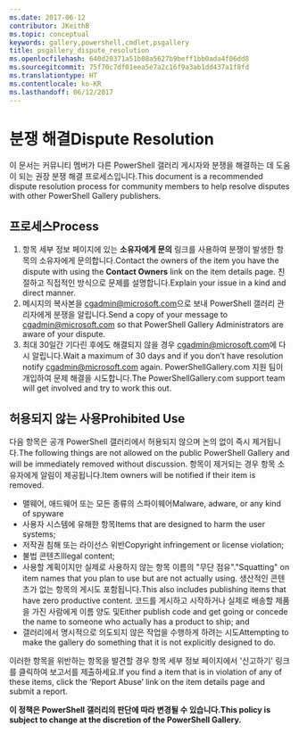 ```yaml
---
ms.date: 2017-06-12
contributor: JKeithB
ms.topic: conceptual
keywords: gallery,powershell,cmdlet,psgallery
title: psgallery_dispute_resolution
ms.openlocfilehash: 640d20371a51b08a5627b9beff1bb0ada4f06dd8
ms.sourcegitcommit: 75f70c7df01eea5e7a2c16f9a3ab1dd437a1f8fd
ms.translationtype: HT
ms.contentlocale: ko-KR
ms.lasthandoff: 06/12/2017
---
```

# <a name="dispute-resolution"></a><span data-ttu-id="92f47-103">분쟁 해결</span><span class="sxs-lookup"><span data-stu-id="92f47-103">Dispute Resolution</span></span>

<span data-ttu-id="92f47-104">이 문서는 커뮤니티 멤버가 다른 PowerShell 갤러리 게시자와 분쟁을 해결하는 데 도움이 되는 권장 분쟁 해결 프로세스입니다.</span><span class="sxs-lookup"><span data-stu-id="92f47-104">This document is a recommended dispute resolution process for community members to help resolve disputes with other PowerShell Gallery publishers.</span></span>

## <a name="process"></a><span data-ttu-id="92f47-105">프로세스</span><span class="sxs-lookup"><span data-stu-id="92f47-105">Process</span></span>

1. <span data-ttu-id="92f47-106">항목 세부 정보 페이지에 있는 **소유자에게 문의** 링크를 사용하여 분쟁이 발생한 항목의 소유자에게 문의합니다.</span><span class="sxs-lookup"><span data-stu-id="92f47-106">Contact the owners of the item you have the dispute with using the **Contact Owners** link on the item details page.</span></span>
<span data-ttu-id="92f47-107">친절하고 직접적인 방식으로 문제를 설명합니다.</span><span class="sxs-lookup"><span data-stu-id="92f47-107">Explain your issue in a kind and direct manner.</span></span>
2. <span data-ttu-id="92f47-108">메시지의 복사본을 [cgadmin@microsoft.com](mailto:cgadmin@microsoft.com)으로 보내 PowerShell 갤러리 관리자에게 분쟁을 알립니다.</span><span class="sxs-lookup"><span data-stu-id="92f47-108">Send a copy of your message to [cgadmin@microsoft.com](mailto:cgadmin@microsoft.com) so that PowerShell Gallery Administrators are aware of your dispute.</span></span>
3. <span data-ttu-id="92f47-109">최대 30일간 기다린 후에도 해결되지 않을 경우 [cgadmin@microsoft.com](mailto:cgadmin@microsoft.com)에 다시 알립니다.</span><span class="sxs-lookup"><span data-stu-id="92f47-109">Wait a maximum of 30 days and if you don’t have resolution notify [cgadmin@microsoft.com](mailto:cgadmin@microsoft.com) again.</span></span>
<span data-ttu-id="92f47-110">PowerShellGallery.com 지원 팀이 개입하여 문제 해결을 시도합니다.</span><span class="sxs-lookup"><span data-stu-id="92f47-110">The PowerShellGallery.com support team will get involved and try to work this out.</span></span>


## <a name="prohibited-use"></a><span data-ttu-id="92f47-111">허용되지 않는 사용</span><span class="sxs-lookup"><span data-stu-id="92f47-111">Prohibited Use</span></span>

<span data-ttu-id="92f47-112">다음 항목은 공개 PowerShell 갤러리에서 허용되지 않으며 논의 없이 즉시 제거됩니다.</span><span class="sxs-lookup"><span data-stu-id="92f47-112">The following things are not allowed on the public PowerShell Gallery and will be immediately removed without discussion.</span></span>  <span data-ttu-id="92f47-113">항목이 제거되는 경우 항목 소유자에게 알림이 제공됩니다.</span><span class="sxs-lookup"><span data-stu-id="92f47-113">Item owners will be notified if their item is removed.</span></span>

- <span data-ttu-id="92f47-114">맬웨어, 애드웨어 또는 모든 종류의 스파이웨어</span><span class="sxs-lookup"><span data-stu-id="92f47-114">Malware, adware, or any kind of spyware</span></span>
- <span data-ttu-id="92f47-115">사용자 시스템에 유해한 항목</span><span class="sxs-lookup"><span data-stu-id="92f47-115">Items that are designed to harm the user systems;</span></span>
- <span data-ttu-id="92f47-116">저작권 침해 또는 라이선스 위반</span><span class="sxs-lookup"><span data-stu-id="92f47-116">Copyright infringement or license violation;</span></span>
- <span data-ttu-id="92f47-117">불법 콘텐츠</span><span class="sxs-lookup"><span data-stu-id="92f47-117">Illegal content;</span></span>
- <span data-ttu-id="92f47-118">사용할 계획이지만 실제로 사용하지 않는 항목 이름의 "무단 점유".</span><span class="sxs-lookup"><span data-stu-id="92f47-118">"Squatting" on item names that you plan to use but are not actually using.</span></span> <span data-ttu-id="92f47-119">생산적인 콘텐츠가 없는 항목의 게시도 포함됩니다.</span><span class="sxs-lookup"><span data-stu-id="92f47-119">This also includes publishing items that have zero productive content.</span></span>
<span data-ttu-id="92f47-120">코드를 게시하고 시작하거나 실제로 배송할 제품을 가진 사람에게 이름 양도 및</span><span class="sxs-lookup"><span data-stu-id="92f47-120">Either publish code and get going or concede the name to someone who actually has a product to ship; and</span></span>
- <span data-ttu-id="92f47-121">갤러리에서 명시적으로 의도되지 않은 작업을 수행하게 하려는 시도</span><span class="sxs-lookup"><span data-stu-id="92f47-121">Attempting to make the gallery do something that it is not explicitly designed to do.</span></span>


<span data-ttu-id="92f47-122">이러한 항목을 위반하는 항목을 발견할 경우 항목 세부 정보 페이지에서 '신고하기' 링크를 클릭하여 보고서를 제출하세요.</span><span class="sxs-lookup"><span data-stu-id="92f47-122">If you find a item that is in violation of any of these items, click the ‘Report Abuse’ link on the item details page and submit a report.</span></span>

<span data-ttu-id="92f47-123">**이 정책은 PowerShell 갤러리의 판단에 따라 변경될 수 있습니다.**</span><span class="sxs-lookup"><span data-stu-id="92f47-123">**This policy is subject to change at the discretion of the PowerShell Gallery.**</span></span>

